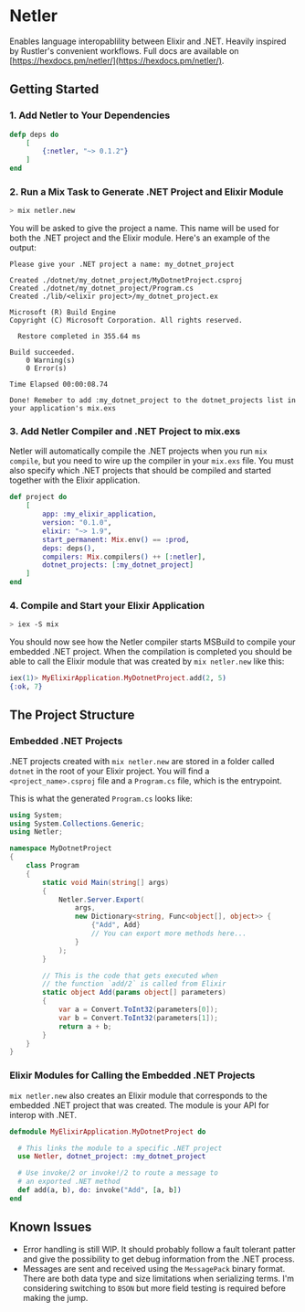 # Netler

Enables language interopablility between Elixir and .NET. Heavily inspired by Rustler's convenient workflows. Full docs are available on [https://hexdocs.pm/netler/](https://hexdocs.pm/netler/).

## Getting Started

### 1. Add Netler to Your Dependencies

```elixir
defp deps do
    [
        {:netler, "~> 0.1.2"}
    ]
end
```

### 2. Run a Mix Task to Generate .NET Project and Elixir Module

```bash
> mix netler.new
```

You will be asked to give the project a name. This name will be used for both the .NET project and the Elixir module. Here's an example of the output:

```text
Please give your .NET project a name: my_dotnet_project

Created ./dotnet/my_dotnet_project/MyDotnetProject.csproj
Created ./dotnet/my_dotnet_project/Program.cs
Created ./lib/<elixir project>/my_dotnet_project.ex

Microsoft (R) Build Engine
Copyright (C) Microsoft Corporation. All rights reserved.

  Restore completed in 355.64 ms

Build succeeded.
    0 Warning(s)
    0 Error(s)

Time Elapsed 00:00:08.74

Done! Remeber to add :my_dotnet_project to the dotnet_projects list in your application's mix.exs
```

### 3. Add Netler Compiler and .NET Project to mix.exs

Netler will automatically compile the .NET projects when you run `mix compile`, but you need to wire up the compiler in your `mix.exs` file. You must also specify which .NET projects that should be compiled and started together with the Elixir application.

```elixir
def project do
    [
        app: :my_elixir_application,
        version: "0.1.0",
        elixir: "~> 1.9",
        start_permanent: Mix.env() == :prod,
        deps: deps(),
        compilers: Mix.compilers() ++ [:netler],
        dotnet_projects: [:my_dotnet_project]
    ]
end
```

### 4. Compile and Start your Elixir Application

```bash
> iex -S mix
```

You should now see how the Netler compiler starts MSBuild to compile your embedded .NET project. When the compilation is completed you should be able to call the Elixir module that was created by `mix netler.new` like this:

```elixir
iex(1)> MyElixirApplication.MyDotnetProject.add(2, 5)
{:ok, 7}
```

## The Project Structure

### Embedded .NET Projects

.NET projects created with `mix netler.new` are stored in a folder called `dotnet` in the root of your Elixir project. You will find a `<project_name>.csproj` file and a `Program.cs` file, which is the entrypoint.

This is what the generated `Program.cs` looks like:

```csharp
using System;
using System.Collections.Generic;
using Netler;

namespace MyDotnetProject
{
    class Program
    {
        static void Main(string[] args)
        {
            Netler.Server.Export(
                args,
                new Dictionary<string, Func<object[], object>> {
                    {"Add", Add}
                    // You can export more methods here...
                }
            );
        }

        // This is the code that gets executed when
        // the function `add/2` is called from Elixir
        static object Add(params object[] parameters)
        {
            var a = Convert.ToInt32(parameters[0]);
            var b = Convert.ToInt32(parameters[1]);
            return a + b;
        }
    }
}
```

### Elixir Modules for Calling the Embedded .NET Projects

`mix netler.new` also creates an Elixir module that corresponds to the embedded .NET project that was created. The module is your API for interop with .NET.

```elixir
defmodule MyElixirApplication.MyDotnetProject do

  # This links the module to a specific .NET project
  use Netler, dotnet_project: :my_dotnet_project

  # Use invoke/2 or invoke!/2 to route a message to
  # an exported .NET method
  def add(a, b), do: invoke("Add", [a, b])
end

```

## Known Issues

- Error handling is still WIP. It should probably follow a fault tolerant patter and give the possibility to get debug information from the .NET process.
- Messages are sent and received using the `MessagePack` binary format. There are both data type and size limitations when serializing terms. I'm considering switching to `BSON` but more field testing is required before making the jump.
